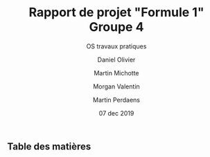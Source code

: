---
title: "Rapport de projet \"Formule 1\" Groupe 4"
subtitle: "OS travaux pratiques"
author:
- Daniel Olivier
- Martin Michotte
- Morgan Valentin
- Martin Perdaens
date: 07 dec 2019
lang: fr
papersize: a4
fontsize: 12pt
whitespace: small
margin-top: 1cm
margin-left: 1.75cm
margin-right: 1.75cm
margin-bottom: 1cm
footer-left: "EPHEC"
subject: Rapport de projet de programmation en C de Formule 1
keywords: [OS, Projet, Formule 1, F1, développement, C, EPHEC, 2TI]
titlepage: true
titlepage-rule-height: 6
titlepage-rule-color: "ef4524"
titlepage-text-color: "343434"
logo: "backgrounds/background1.jpg"
logo-width: 400
toc: true
toc-won-page: true
toc-title: Table des matières 
---